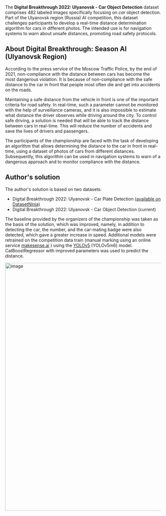 The **Digital Breakthrough 2022: Ulyanovsk - Car Object Detection** dataset comprises 482 labeled images specifically focusing on *car* object detection. Part of the Ulyanovsk region (Russia) AI competition, this dataset challenges participants to develop a real-time distance determination algorithm for cars in different photos. The intended use is for navigation systems to warn about unsafe distances, promoting road safety protocols.

## About Digital Breakthrough: Season AI (Ulyanovsk Region)

According to the press service of the Moscow Traffic Police, by the end of 2021, non-compliance with the distance between cars has become the most dangerous violation. It is because of non-compliance with the safe distance to the car in front that people most often die and get into accidents on the roads.

Maintaining a safe distance from the vehicle in front is one of the important criteria for road safety. In real-time, such a parameter cannot be monitored with the help of surveillance cameras, and it is also impossible to estimate what distance the driver observes while driving around the city. To control safe driving, a solution is needed that will be able to track the distance between cars in real-time. This will reduce the number of accidents and save the lives of drivers and passengers.

The participants of the championship are faced with the task of developing an algorithm that allows determining the distance to the car in front in real-time, using a dataset of photos of cars from different distances. Subsequently, this algorithm can be used in navigation systems to warn of a dangerous approach and to monitor compliance with the distance.

## Author's solution

The author's solution is based on two datasets:

- Digital Breakthrough 2022: Ulyanovsk - Car Plate Detection [(available on DatasetNinja)](https://datasetninja.com/digital-breakthrough-2022-ulyanovsk-car-plate)
- Digital Breakthrough 2022: Ulyanovsk - Car Object Detection (current)

The baseline provided by the organizers of the championship was taken as the basis of the solution, which was improved, namely, in addition to detecting the car, the number, and the car-mating badge were also detected, which gave a greater increase in speed. Additional models were retrained on the competition data train (manual marking using an online service [makesense.ai](https://www.makesense.ai/) ) using the [YOLOv5](https://github.com/ultralytics/yolov5) (YOLOv5m6) model. CatBoostRegressor with improved parameters was used to predict the distance.

<img src="https://github.com/dataset-ninja/digital-breakthrough-2022-ulyanovsk-car-object/assets/123257559/28e8618f-f690-40f7-b79e-b145ed707350" alt="image" width="800">
